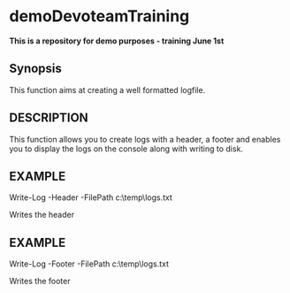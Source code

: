 # demoDevoteamTraining
**This is a repository for demo purposes - training June 1st**

## Synopsis
   This function aims at creating a well formatted logfile.

## DESCRIPTION
   This function allows you to create logs with a header, a footer and enables you to display 
   the logs on the console along with writing to disk.

## EXAMPLE
   Write-Log -Header -FilePath c:\temp\logs.txt

   Writes the header

## EXAMPLE
   Write-Log -Footer -FilePath c:\temp\logs.txt

   Writes the footer
